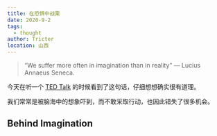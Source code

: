 ```yaml
---
title: 在恐惧中战栗
date: 2020-9-2
tags: 
  - thought
author: Tricter
location: 山西
---
```


> “We suffer more often in imagination than in reality” ― Lucius Annaeus Seneca.

今天在听一个 [TED Talk](https://www.ted.com/talks/tim_ferriss_why_you_should_define_your_fears_instead_of_your_goals) 的时候看到了这句话，仔细想想确实很有道理。

我们常常是被脑海中的想象吓到，而不敢采取行动，也因此错失了很多机会。

## Behind Imagination

